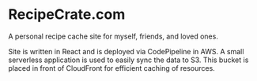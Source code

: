 # RecipeCrate.com

A personal recipe cache site for myself, friends, and loved ones.

Site is written in React and is deployed via CodePipeline in AWS. A small serverless application is used to easily sync the data to S3. This bucket is placed in front of CloudFront for efficient caching of resources.
